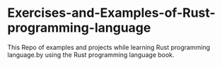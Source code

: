 # Exercises-and-Examples-of-Rust-programming-language
This Repo of examples and projects while learning Rust programming language.by using the Rust programming language book.
